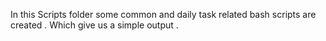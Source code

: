 In this Scripts folder some common and daily task related bash scripts are created . Which give us a simple  output .